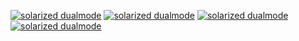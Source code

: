 [![solarized dualmode](https://github.com/sachinambalkar/Distributed-File-System/blob/master/DesignDocument-1.jpg)](#features)
[![solarized dualmode](https://github.com/sachinambalkar/Distributed-File-System/blob/master/DesignDocument-2.jpg)](#features)
[![solarized dualmode](https://github.com/sachinambalkar/Distributed-File-System/blob/master/DesignDocument-3.jpg)](#features)
[![solarized dualmode](https://github.com/sachinambalkar/Distributed-File-System/blob/master/DesignDocument-4.jpg)](#features)

